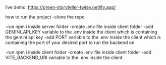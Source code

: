 live demo: https://green-storyteller-twise.netlify.app/

how to run the project
-clone the repo

-run npm i inside server folder
-create .env file inside client folder
-add GEMINI_API_KEY variable to the .env inside the client which is containing the gemini api key
-add PORT  variable to the .env inside the client which is containing the port of your desired port to run the backend on


-run npm i inside client folder
-create .env file inside client folder
-add VITE_BACKEND_URI variable to the .env inside the client
